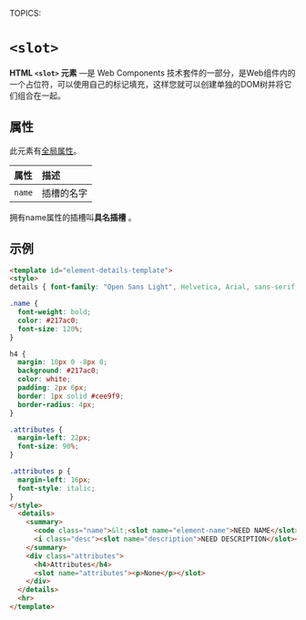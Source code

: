 TOPICS: <slot>

# `<slot>`

**HTML `<slot>` 元素** —是 Web Components 技术套件的一部分，是Web组件内的一个占位符，可以使用自己的标记填充，这样您就可以创建单独的DOM树并将它们组合在一起。

## 属性

此元素有[全局属性](/zh-hans/webfrontend/HTML_Global_Attributes)。

| 属性 | 描述 |
| :-- | :-- |
| `name` | 插槽的名字 |

拥有name属性的插槽叫**具名插槽** 。

## 示例

```html
<template id="element-details-template">
<style>
details { font-family: "Open Sans Light", Helvetica, Arial, sans-serif; }

.name {
  font-weight: bold;
  color: #217ac0;
  font-size: 120%;
}

h4 {
  margin: 10px 0 -8px 0;
  background: #217ac0;
  color: white;
  padding: 2px 6px;
  border: 1px solid #cee9f9;
  border-radius: 4px;
}

.attributes {
  margin-left: 22px;
  font-size: 90%;
}

.attributes p {
  margin-left: 16px;
  font-style: italic;
}
</style>
  <details>
    <summary>
      <code class="name">&lt;<slot name="element-name">NEED NAME</slot>&gt;</code>
      <i class="desc"><slot name="description">NEED DESCRIPTION</slot></i>
    </summary>
    <div class="attributes">
      <h4>Attributes</h4>
      <slot name="attributes"><p>None</p></slot>
    </div>
  </details>
  <hr>
</template>
```
